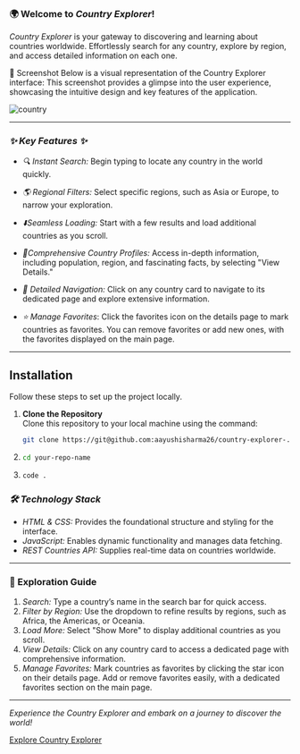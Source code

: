 ### 🌍 Welcome to *Country Explorer*!

*Country Explorer* is your gateway to discovering and learning about countries worldwide. Effortlessly search for any country, explore by region, and access detailed information on each one.


📸 Screenshot
Below is a visual representation of the Country Explorer interface:
This screenshot provides a glimpse into the user experience, showcasing the intuitive design and key features of the application.

![country](https://github.com/user-attachments/assets/339d91b7-d7eb-44b3-8e85-109bbc2b4842)

---

### *✨ Key Features ✨*

- *🔍 Instant Search:* Begin typing to locate any country in the world quickly.
- *🌎 Regional Filters:* Select specific regions, such as Asia or Europe, to narrow your exploration.
- *⬇️Seamless Loading:* Start with a few results and load additional countries as you scroll.
- *📄Comprehensive Country Profiles:* Access in-depth information, including population, region, and fascinating facts, by selecting "View Details."
- *🔗 Detailed Navigation:* Click on any country card to navigate to its dedicated page and explore extensive information.

- *⭐ Manage Favorites*: Click the favorites icon on the details page to mark countries as favorites. You can remove favorites or add new ones, with the favorites displayed on the main page.

---


## Installation

Follow these steps to set up the project locally.

1. **Clone the Repository**  
   Clone this repository to your local machine using the command:
   ```bash
   git clone https://git@github.com:aayushisharma26/country-explorer-.git

2. 
    ```bash
    cd your-repo-name
    
3.   
    ```bash
    code .

### *🛠️ Technology Stack*

- *HTML & CSS:* Provides the foundational structure and styling for the interface.
- *JavaScript:* Enables dynamic functionality and manages data fetching.
- *REST Countries API:* Supplies real-time data on countries worldwide.
---

### 🚀 Exploration Guide

1. *Search:* Type a country’s name in the search bar for quick access.
2. *Filter by Region:* Use the dropdown to refine results by regions, such as Africa, the Americas, or Oceania.
3. *Load More:* Select "Show More" to display additional countries as you scroll.
4. *View Details:* Click on any country card to access a dedicated page with comprehensive information.
5. *Manage Favorites:* Mark countries as favorites by clicking the star icon on their details page. Add or remove favorites easily, with a dedicated favorites section on the main page.

---

*Experience the Country Explorer and embark on a journey to discover the world!*

[Explore Country Explorer](https://country-explorer-dvou65mtm-aayushi-sharmas-projects.vercel.app/)

